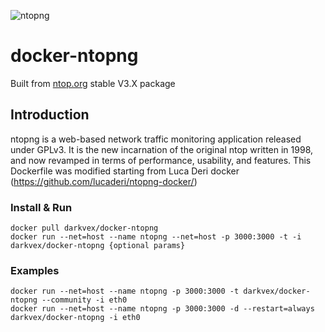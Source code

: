 
![ntopng](https://camo.githubusercontent.com/58e2a1ecfff62d8ecc9d74633bd1013f26e06cba/687474703a2f2f7777772e6e746f702e6f72672f77702d636f6e74656e742f75706c6f6164732f323031352f30352f6e746f702e706e67)

# docker-ntopng
Built from [ntop.org](http://ntop.org) stable V3.X package

## Introduction

ntopng is a web-based network traffic monitoring application released under GPLv3. It is the new incarnation of the original ntop written in 1998, and now revamped in terms of performance, usability, and features.
This Dockerfile was modified starting from Luca Deri docker (https://github.com/lucaderi/ntopng-docker/)

### Install & Run
```
docker pull darkvex/docker-ntopng
docker run --net=host --name ntopng --net=host -p 3000:3000 -t -i darkvex/docker-ntopng {optional params}
```


### Examples
```
docker run --net=host --name ntopng -p 3000:3000 -t darkvex/docker-ntopng --community -i eth0
docker run --net=host --name ntopng -p 3000:3000 -d --restart=always darkvex/docker-ntopng -i eth0
```

